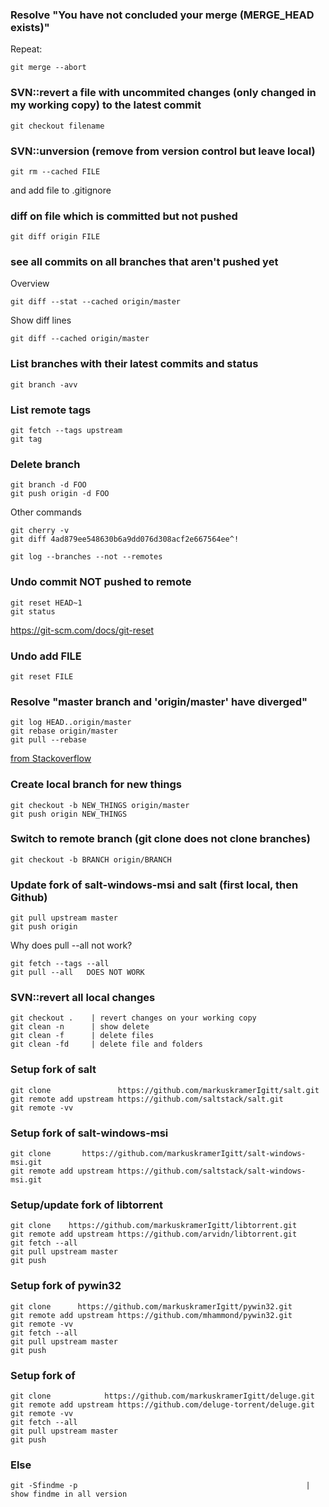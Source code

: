 
### Resolve "You have not concluded your merge (MERGE_HEAD exists)"
Repeat:

    git merge --abort 
 
### SVN::revert a file with uncommited changes (only changed in my working copy) to the latest commit 
    git checkout filename

### SVN::unversion (remove from version control but leave local)
    git rm --cached FILE

and add file to .gitignore

### diff on file which is committed but not pushed
    git diff origin FILE

### see all commits on all branches that aren't pushed yet
Overview

    git diff --stat --cached origin/master

Show diff lines

    git diff --cached origin/master


### List branches with their latest commits and status
    git branch -avv

### List remote tags
    git fetch --tags upstream
    git tag

### Delete branch

    git branch -d FOO
    git push origin -d FOO

Other commands

    git cherry -v
    git diff 4ad879ee548630b6a9dd076d308acf2e667564ee^!

    git log --branches --not --remotes
    
### Undo commit  NOT pushed to remote
    git reset HEAD~1
    git status

https://git-scm.com/docs/git-reset
    
### Undo add FILE
    git reset FILE
    
### Resolve "master branch and 'origin/master' have diverged"
    git log HEAD..origin/master
    git rebase origin/master
    git pull --rebase 
    
[from Stackoverflow](https://stackoverflow.com/questions/2452226/master-branch-and-origin-master-have-diverged-how-to-undiverge-branches)

### Create local branch for new things 
    git checkout -b NEW_THINGS origin/master
    git push origin NEW_THINGS                                     

### Switch to remote branch (git clone does not clone branches) 
    git checkout -b BRANCH origin/BRANCH

### Update fork of salt-windows-msi and salt (first local, then Github)
    git pull upstream master
    git push origin

Why does pull --all not work?

    git fetch --tags --all
    git pull --all   DOES NOT WORK


### SVN::revert all local changes
    git checkout .    | revert changes on your working copy
    git clean -n      | show delete
    git clean -f      | delete files
    git clean -fd     | delete file and folders

### Setup fork of salt 
    git clone               https://github.com/markuskramerIgitt/salt.git
    git remote add upstream https://github.com/saltstack/salt.git
    git remote -vv

### Setup fork of salt-windows-msi
    git clone       https://github.com/markuskramerIgitt/salt-windows-msi.git
    git remote add upstream https://github.com/saltstack/salt-windows-msi.git

### Setup/update fork of libtorrent
    git clone    https://github.com/markuskramerIgitt/libtorrent.git
    git remote add upstream https://github.com/arvidn/libtorrent.git
    git fetch --all
    git pull upstream master
    git push

### Setup fork of pywin32
    git clone      https://github.com/markuskramerIgitt/pywin32.git
    git remote add upstream https://github.com/mhammond/pywin32.git
    git remote -vv
    git fetch --all
    git pull upstream master
    git push

### Setup fork of 
    git clone            https://github.com/markuskramerIgitt/deluge.git
    git remote add upstream https://github.com/deluge-torrent/deluge.git
    git remote -vv
    git fetch --all
    git pull upstream master
    git push


### Else
    git -Sfindme -p                                                   | show findme in all version
